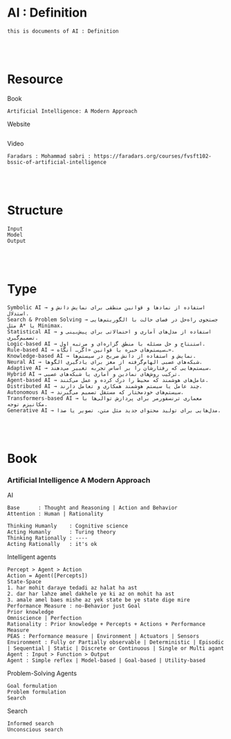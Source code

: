 <!--------------------------------------------------------------------------------- Description -->
# AI : Definition
    this is documents of AI : Definition

<!--------------------------------------------------------------------------------- Resource -->
<br><br>

# Resource  
<!-------------------------- Book -->
Book
```
Artificial Intelligence: A Modern Approach
```
<!-------------------------- Website -->
Website
```
```
<!-------------------------- Video -->
Video
```
Faradars : Mohammad sabri : https://faradars.org/courses/fvsft102-bssic-of-artificial-intelligence
```

<!--------------------------------------------------------------------------------- Structure -->
<br><br>

# Structure
```
Input
Model
Output
```

<!--------------------------------------------------------------------------------- Type -->
<br><br>

# Type
```
Symbolic AI → استفاده از نمادها و قوانین منطقی برای نمایش دانش و استدلال.
Search & Problem Solving → جستجوی راه‌حل در فضای حالت با الگوریتم‌هایی مثل A* یا Minimax.
Statistical AI → استفاده از مدل‌های آماری و احتمالاتی برای پیش‌بینی و تصمیم‌گیری.
Logic-based AI → استنتاج و حل مسئله با منطق گزاره‌ای و مرتبه اول.
Rule-based AI → سیستم‌های خبره با قوانین «اگر… آنگاه…».
Knowledge-based AI → نمایش و استفاده از دانش صریح در سیستم‌ها.
Neural AI → شبکه‌های عصبی الهام‌گرفته از مغز برای یادگیری الگوها.
Adaptive AI → سیستم‌هایی که رفتارشان را بر اساس تجربه تغییر می‌دهند.
Hybrid AI → ترکیب روش‌های نمادین و آماری یا شبکه‌های عصبی.
Agent-based AI → عامل‌های هوشمند که محیط را درک کرده و عمل می‌کنند.
Distributed AI → چند عامل یا سیستم هوشمند همکاری و تعامل دارند.
Autonomous AI → سیستم‌های خودمختار که مستقل تصمیم می‌گیرند.
Transformers-based AI → معماری ترنسفورمر برای پردازش توالی‌ها با مکانیزم توجه.
Generative AI → مدل‌هایی برای تولید محتوای جدید مثل متن، تصویر یا صدا.
```

<!--------------------------------------------------------------------------------- Book -->
<br><br>

# Book
<!-------------------------- Artificial Intelligence A Modern Approach -->
### Artificial Intelligence A Modern Approach

<!------------- AI -->
AI
```
Base      : Thought and Reasoning | Action and Behavior
Attention : Human | Rationality
```
```
Thinking Humanly    : Cognitive science
Acting Humanly      : Turing theory
Thinking Rationally : ----
Acting Rationally   : it's ok
```
<!------------- Intelligent agents -->
Intelligent agents
```
Percept > Agent > Action
Action = Agent([Percepts])
State-Space
1. har mohit daraye tedadi az halat ha ast
2. dar har lahze amel dakhele ye ki az on mohit ha ast
3. amale amel baes mishe az yek state be ye state dige mire
Performance Measure : no-Behavior just Goal 
Prior knowledge
Omniscience | Perfection
Rationality : Prior knowledge + Percepts + Actions + Performance Measure
PEAS : Performance measure | Environment | Actuators | Sensors
Environment : Fully or Partially observable | Deterministic | Episodic | Sequential | Static | Discrete or Continuous | Single or Multi agant 
Agent : Input > Function > Output
Agent : Simple reflex | Model-based | Goal-based | Utility-based
```
<!------------- Problem-Solving Agents -->
Problem-Solving Agents
```
Goal formulation
Problem formulation
Search
```
<!------------- Search -->
Search
```
Informed search
Unconscious search
```